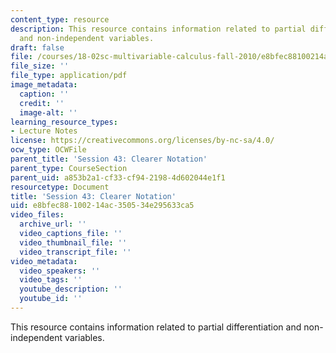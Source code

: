 ```yaml
---
content_type: resource
description: This resource contains information related to partial differentiation
  and non-independent variables.
draft: false
file: /courses/18-02sc-multivariable-calculus-fall-2010/e8bfec88100214ac350534e295633ca5_MIT18_02SC_MNotes_n1_2.pdf
file_size: ''
file_type: application/pdf
image_metadata:
  caption: ''
  credit: ''
  image-alt: ''
learning_resource_types:
- Lecture Notes
license: https://creativecommons.org/licenses/by-nc-sa/4.0/
ocw_type: OCWFile
parent_title: 'Session 43: Clearer Notation'
parent_type: CourseSection
parent_uid: a853b2a1-cf33-cf94-2198-4d602044e1f1
resourcetype: Document
title: 'Session 43: Clearer Notation'
uid: e8bfec88-1002-14ac-3505-34e295633ca5
video_files:
  archive_url: ''
  video_captions_file: ''
  video_thumbnail_file: ''
  video_transcript_file: ''
video_metadata:
  video_speakers: ''
  video_tags: ''
  youtube_description: ''
  youtube_id: ''
---
```

This resource contains information related to partial differentiation and non-independent variables.